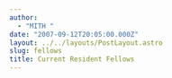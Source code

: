 ```yaml
---
author:
  - "MITH "
date: "2007-09-12T20:05:00.000Z"
layout: ../../layouts/PostLayout.astro
slug: fellows
title: Current Resident Fellows
---
```

